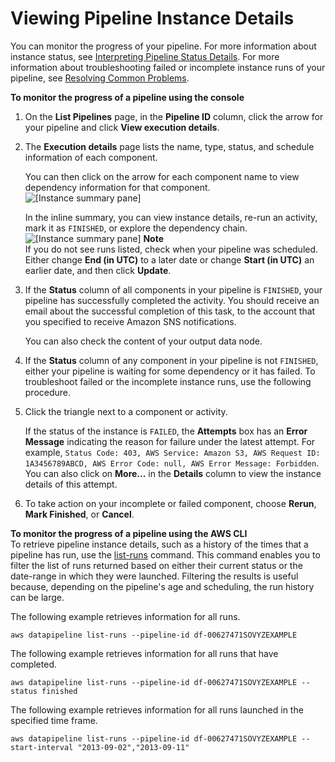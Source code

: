 # Viewing Pipeline Instance Details<a name="dp-manage-pipeline-details-console"></a>

You can monitor the progress of your pipeline\. For more information about instance status, see [Interpreting Pipeline Status Details](dp-pipeline-status.md)\. For more information about troubleshooting failed or incomplete instance runs of your pipeline, see [Resolving Common Problems](dp-check-when-run-fails.md)\.

**To monitor the progress of a pipeline using the console**

1. On the **List Pipelines** page, in the **Pipeline ID** column, click the arrow for your pipeline and click **View execution details**\.

1. The **Execution details** page lists the name, type, status, and schedule information of each component\.

   You can then click on the arrow for each component name to view dependency information for that component\.   
![\[Instance summary pane\]](http://docs.aws.amazon.com/datapipeline/latest/DeveloperGuide/images/dp-component-dropdown.png)

   In the inline summary, you can view instance details, re\-run an activity, mark it as `FINISHED`, or explore the dependency chain\.   
![\[Instance summary pane\]](http://docs.aws.amazon.com/datapipeline/latest/DeveloperGuide/images/dp-component-dependency-chain.png)
**Note**  
If you do not see runs listed, check when your pipeline was scheduled\. Either change **End \(in UTC\)** to a later date or change **Start \(in UTC\)** an earlier date, and then click **Update**\.

1. If the **Status** column of all components in your pipeline is `FINISHED`, your pipeline has successfully completed the activity\. You should receive an email about the successful completion of this task, to the account that you specified to receive Amazon SNS notifications\.

   You can also check the content of your output data node\.

1. If the **Status** column of any component in your pipeline is not `FINISHED`, either your pipeline is waiting for some dependency or it has failed\. To troubleshoot failed or the incomplete instance runs, use the following procedure\.

1. Click the triangle next to a component or activity\.

   If the status of the instance is `FAILED`, the **Attempts** box has an **Error Message** indicating the reason for failure under the latest attempt\. For example, `Status Code: 403, AWS Service: Amazon S3, AWS Request ID: 1A3456789ABCD, AWS Error Code: null, AWS Error Message: Forbidden`\. You can also click on **More\.\.\.** in the **Details** column to view the instance details of this attempt\.

1. To take action on your incomplete or failed component, choose **Rerun**, **Mark Finished**, or **Cancel**\.

**To monitor the progress of a pipeline using the AWS CLI**  
To retrieve pipeline instance details, such as a history of the times that a pipeline has run, use the [list\-runs](http://docs.aws.amazon.com/cli/latest/reference/datapipeline/list-runs.html) command\. This command enables you to filter the list of runs returned based on either their current status or the date\-range in which they were launched\. Filtering the results is useful because, depending on the pipeline's age and scheduling, the run history can be large\.

The following example retrieves information for all runs\.

```
aws datapipeline list-runs --pipeline-id df-00627471SOVYZEXAMPLE
```

The following example retrieves information for all runs that have completed\.

```
aws datapipeline list-runs --pipeline-id df-00627471SOVYZEXAMPLE --status finished
```

The following example retrieves information for all runs launched in the specified time frame\.

```
aws datapipeline list-runs --pipeline-id df-00627471SOVYZEXAMPLE --start-interval "2013-09-02","2013-09-11"
```